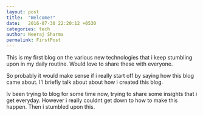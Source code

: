 ```yaml
---
layout: post
title:  "Welcome!"
date:   2016-07-30 22:20:12 +0530
categories: tech
author: Neeraj Sharma
permalink: FirstPost
---
```


This is my first blog on the various new technologies that i keep stumbling upon in my daily routine. Would love to share these with everyone.

So probably it would make sense if i really start off by saying how this blog came about. I'l briefly talk about about how i created this blog.

Iv been trying to blog for some time now, trying to share some insights that i get everyday. However i really couldnt get down to how to make this happen. Then i stumbled upon this.
